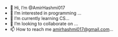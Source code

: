 - 👋 Hi, I’m @AmirHashmi017
- 👀 I’m interested in programming ...
- 🌱 I’m currently learning CS...
- 💞️ I’m looking to collaborate on ...
- 📫 How to reach me amirhashmi017@gmail.com...

<!---
AmirHashmi017/AmirHashmi017 is a ✨ special ✨ repository because its `README.md` (this file) appears on your GitHub profile.
You can click the Preview link to take a look at your changes.
--->
